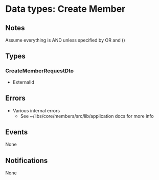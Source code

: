# Data types: Create Member

## Notes

Assume everything is AND unless specified by OR and ()

## Types

### CreateMemberRequestDto

- ExternalId

## Errors

- Various internal errors
  - See ~/libs/core/members/src/lib/application docs for more info

## Events

None

## Notifications

None
